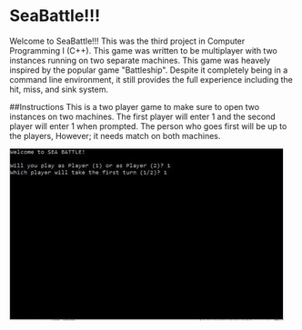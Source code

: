 # SeaBattle!!!
Welcome to SeaBattle!!! This was the third project in Computer Programming I (C++). This game was written to be multiplayer with two instances running on two separate machines. This game was heavely inspired by the popular game "Battleship". Despite it completely being in a command line environment, it still provides the full experience including the hit, miss, and sink system. 

##Instructions
This is a two player game to make sure to open two instances on two machines. The first player will enter 1 and the second player will enter 1 when prompted. The person who goes first will be up to the players, However; it needs match on both machines. 

![alt text](https://github.com/Johnlin2922/SeaBattle/blob/master/Screenshots/1.JPG "initial screen")
